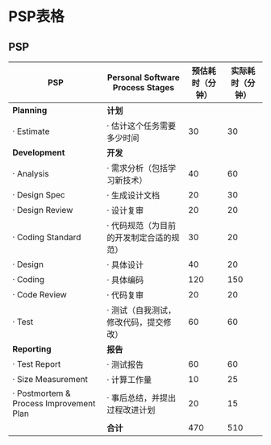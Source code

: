 # PSP表格

## PSP

| PSP                                     | Personal Software Process Stages         | 预估耗时（分钟） | 实际耗时（分钟） |
| --------------------------------------- | ---------------------------------------- | ---------------- | ---------------- |
| **Planning**                            | **计划**                                 |                  |                  |
| · Estimate                              | · 估计这个任务需要多少时间               | 30               | 30               |
| **Development**                         | **开发**                                 |                  |                  |
| · Analysis                              | · 需求分析（包括学习新技术）             | 40               | 60               |
| · Design Spec                           | · 生成设计文档                           | 20               | 30               |
| · Design Review                         | · 设计复审                               | 20               | 20               |
| · Coding Standard                       | · 代码规范（为目前的开发制定合适的规范） | 30               | 20               |
| · Design                                | · 具体设计                               | 40               | 20               |
| · Coding                                | · 具体编码                               | 120              | 150              |
| · Code Review                           | · 代码复审                               | 20               | 20               |
| · Test                                  | · 测试（自我测试，修改代码，提交修改）   | 60               | 60               |
| **Reporting**                           | **报告**                                 |                  |                  |
| · Test Report                           | · 测试报告                               | 60               | 60               |
| · Size Measurement                      | · 计算工作量                             | 10               | 25               |
| · Postmortem & Process Improvement Plan | · 事后总结，并提出过程改进计划           | 20               | 15               |
|                                         | **合计**                                 | 470              | 510              |
